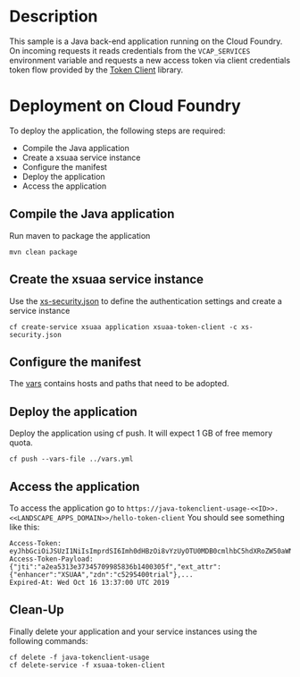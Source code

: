 # Description
This sample is a Java back-end application running on the Cloud Foundry. On incoming requests it reads 
credentials from the `VCAP_SERVICES` environment variable and requests a new access token via client credentials token
flow provided by the [Token Client](../../token-client/) library.

# Deployment on Cloud Foundry
To deploy the application, the following steps are required:
- Compile the Java application
- Create a xsuaa service instance
- Configure the manifest
- Deploy the application
- Access the application

## Compile the Java application
Run maven to package the application
```shell
mvn clean package
```

## Create the xsuaa service instance
Use the [xs-security.json](./xs-security.json) to define the authentication settings and create a service instance
```shell
cf create-service xsuaa application xsuaa-token-client -c xs-security.json
```

## Configure the manifest
The [vars](../vars.yml) contains hosts and paths that need to be adopted.

## Deploy the application
Deploy the application using cf push. It will expect 1 GB of free memory quota.

```shell
cf push --vars-file ../vars.yml
```

## Access the application
To access the application go to `https://java-tokenclient-usage-<<ID>>.<<LANDSCAPE_APPS_DOMAIN>>/hello-token-client`
You should see something like this:
```
Access-Token: eyJhbGciOiJSUzI1NiIsImprdSI6Imh0dHBzOi8vYzUyOTU0MDB0cmlhbC5hdXRoZW50aWN...
Access-Token-Payload: {"jti":"a2ea5313e37345709985836b1400305f","ext_attr":{"enhancer":"XSUAA","zdn":"c5295400trial"},...
Expired-At: Wed Oct 16 13:37:00 UTC 2019
```

## Clean-Up
Finally delete your application and your service instances using the following commands:
```
cf delete -f java-tokenclient-usage
cf delete-service -f xsuaa-token-client
```

